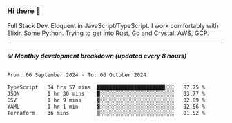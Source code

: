 ### Hi there 👋

Full Stack Dev. Eloquent in JavaScript/TypeScript. I work comfortably with Elixir. Some Python. Trying to get into Rust, Go and Crystal. AWS, GCP.

***

##### 📊 Monthly development breakdown (updated every 8 hours)

<!--START_SECTION:waka-->

```txt
From: 06 September 2024 - To: 06 October 2024

TypeScript   34 hrs 57 mins  ██████████████████████░░░   87.75 %
JSON         1 hr 30 mins    █░░░░░░░░░░░░░░░░░░░░░░░░   03.77 %
CSV          1 hr 9 mins     ▓░░░░░░░░░░░░░░░░░░░░░░░░   02.89 %
YAML         1 hr 1 min      ▓░░░░░░░░░░░░░░░░░░░░░░░░   02.56 %
Terraform    36 mins         ▒░░░░░░░░░░░░░░░░░░░░░░░░   01.52 %
```

<!--END_SECTION:waka-->
